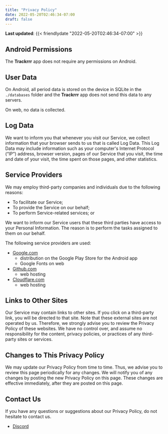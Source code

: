 ```yaml
---
title: "Privacy Policy"
date: 2022-05-20T02:46:34-07:00
draft: false
---
```


**Last updated**: {{< friendlydate "2022-05-20T02:46:34-07:00" >}}

## Android Permissions

The **Trackrrr** app does not require any permissions on Android.


## User Data

On Android, all period data is stored on the device in SQLite in the `./databases` folder and the **Trackrrr** app does not send this data to any servers.

On web, no data is collected.


## Log Data

We want to inform you that whenever you visit our Service, we collect information that your browser sends to us that is called Log Data. This Log Data may include information such as your computer's Internet Protocol (“IP”) address, browser version, pages of our Service that you visit, the time and date of your visit, the time spent on those pages, and other statistics.


## Service Providers

We may employ third-party companies and individuals due to the following reasons:

- To facilitate our Service;
- To provide the Service on our behalf;
- To perform Service-related services; or

We want to inform our Service users that these third parties have access to your Personal Information. The reason is to perform the tasks assigned to them on our behalf.

The following service providers are used:

- [Google.com](https://google.com) 
  - distribution on the Google Play Store for the Android app 
  - Google Fonts on web
- [Github.com](https://github.com)
  - web hosting
- [Cloudflare.com](https://cloudflare.com)
  - web hosting


## Links to Other Sites

Our Service may contain links to other sites. If you click on a third-party link, you will be directed to that site. Note that these external sites are not operated by us. Therefore, we strongly advise you to review the Privacy Policy of these websites. We have no control over, and assume no responsibility for the content, privacy policies, or practices of any third-party sites or services.


## Changes to This Privacy Policy

We may update our Privacy Policy from time to time. Thus, we advise you to review this page periodically for any changes. We will notify you of any changes by posting the new Privacy Policy on this page. These changes are effective immediately, after they are posted on this page.


## Contact Us

If you have any questions or suggestions about our Privacy Policy, do not hesitate to contact us.

- [Discord](https://discord.gg/UDBr9v6mjA)
